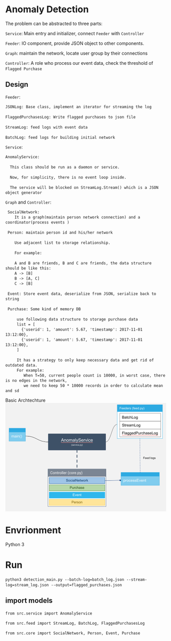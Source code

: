 # Anomaly Detection

The problem can be abstracted to three parts:

`Service`: Main entry and initializer, connect `Feeder` with `Controller`

`Feeder`: IO component, provide JSON object to other components.

`Graph`: maintain the network, locate user group by their connections

`Controller`: A role who process our event data, check the threshold of `Flagged Purchase`


## Design

`Feeder`:

    JSONLog: Base class, implement an iterator for streaming the log

    FlaggedPurchasesLog: Write flagged purchases to json file

    StreamLog: feed logs with event data

    BatchLog: feed logs for building initial network
  
  
`Service`:

    AnomalyService: 
    
      This class should be run as a daemon or service.

      Now, for simplicity, there is no event loop inside.

      The service will be blocked on StreamLog.Stream() which is a JSON object generator
    
 `Graph` and `Controller`:
 
     SocialNetwork: 
        It is a graph(maintain person network connection) and a coordinator(process events )

     Person: maintain person id and his/her network

        Use adjacent list to storage relationship.

        For example: 

        A and B are friends, B and C are friends, the data structure should be like this:
        A -> [B]
        B -> [A, C]
        C -> [B]
        
     Event: Store event data, deserialize from JSON, serialize back to string
     
     Purchase: Some kind of memory DB
     
         use following data structure to storage purchase data
         list = [
           {'userid': 1, 'amount': 5.67, 'timestamp': 2017-11-01 13:12:00},
           {'userid': 1, 'amount': 5.67, 'timestamp': 2017-11-01 13:12:00},
         ]

         It has a strategy to only keep necessary data and get rid of outdated data.
         For example:
            When T=50, current people count is 10000, in worst case, there is no edges in the network,
            we need to keep 50 * 10000 records in order to calculate mean and sd

Basic Archtechture   
<img src='images/archtech.png' width='600'/>

# Envrionment
Python 3

# Run 
`python3 detection_main.py --batch-log=batch_log.json --stream-log=stream_log.json --output=flagged_purchases.json`

## import models

`from src.service import AnomalyService`

`from src.feed import StreamLog, BatchLog, FlaggedPurchasesLog`

`from src.core import SocialNetwork, Person, Event, Purchase`
